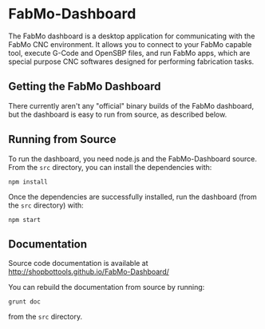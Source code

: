 FabMo-Dashboard
===============
The FabMo dashboard is a desktop application for communicating with the FabMo CNC environment.  It allows you to connect to your FabMo capable tool, execute G-Code and OpenSBP files, and run FabMo apps, which are special purpose CNC softwares designed for performing fabrication tasks.

Getting the FabMo Dashboard
---------------------------
There currently aren't any "official" binary builds of the FabMo dashboard, but the dashboard is easy to run from source, as described below.

Running from Source
-------------------
To run the dashboard, you need node.js and the FabMo-Dashboard source.  From the `src` directory, you can install the dependencies with: 

```
npm install
```

Once the dependencies are successfully installed, run the dashboard (from the `src` directory) with:

```
npm start
```

Documentation
-------------
Source code documentation is available at http://shopbottools.github.io/FabMo-Dashboard/

You can rebuild the documentation from source by running:

```
grunt doc
```

from the `src` directory.
